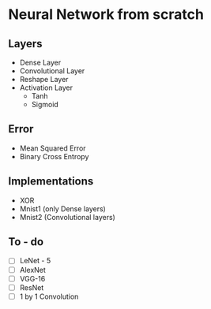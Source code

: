 # Neural Network from scratch

## Layers
- Dense Layer
- Convolutional Layer
- Reshape Layer
- Activation Layer
    - Tanh
    - Sigmoid

## Error
- Mean Squared Error
- Binary Cross Entropy



## Implementations
- XOR
- Mnist1 (only Dense layers)
- Mnist2 (Convolutional layers)


## To - do
- [ ] LeNet - 5
- [ ] AlexNet
- [ ] VGG-16
- [ ] ResNet
- [ ] 1 by 1 Convolution